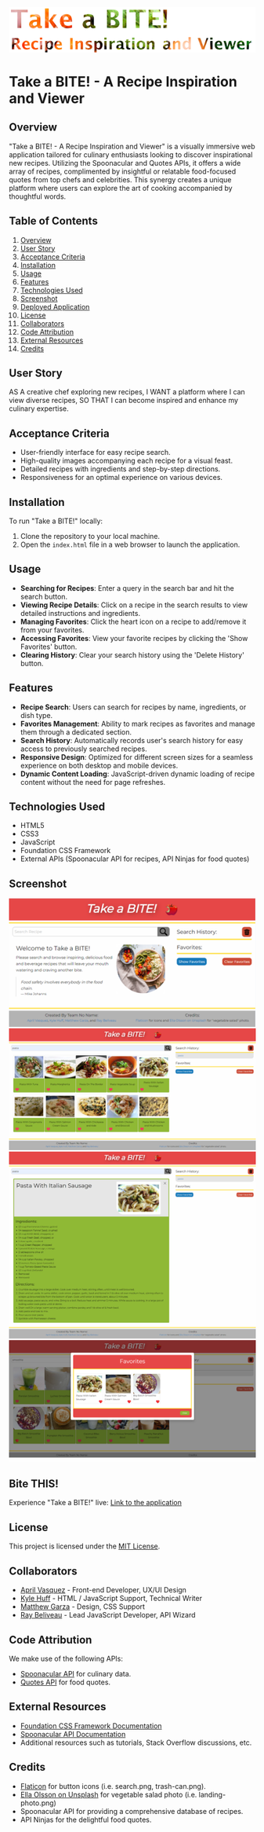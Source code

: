 ![Title of project (Take a BITE!) with food background](/assets/images/title.png)

# Take a BITE! - A Recipe Inspiration and Viewer

## Overview
"Take a BITE! - A Recipe Inspiration and Viewer" is a visually immersive web application tailored for culinary enthusiasts looking to discover inspirational new recipes. Utilizing the Spoonacular and Quotes APIs, it offers a wide array of recipes, complimented by insightful or relatable food-focused quotes from top chefs and celebrities. This synergy creates a unique platform where users can explore the art of cooking accompanied by thoughtful words.

## Table of Contents
1. [Overview](#overview)
2. [User Story](#user-story)
3. [Acceptance Criteria](#acceptance-criteria)
4. [Installation](#installation)
5. [Usage](#usage)
6. [Features](#features)
7. [Technologies Used](#technologies-used)
8. [Screenshot](#screenshot)
9. [Deployed Application](#deployed-application)
10. [License](#license)
11. [Collaborators](#Collaborators)
12. [Code Attribution](#code-attribution)
13. [External Resources](#external-resources)
14. [Credits](#credits)

## User Story

AS A creative chef exploring new recipes,
I WANT a platform where I can view diverse recipes,
SO THAT I can become inspired and enhance my culinary expertise.

## Acceptance Criteria

- User-friendly interface for easy recipe search.
- High-quality images accompanying each recipe for a visual feast.
- Detailed recipes with ingredients and step-by-step directions.
- Responsiveness for an optimal experience on various devices.

## Installation

To run "Take a BITE!" locally:
1. Clone the repository to your local machine.
2. Open the `index.html` file in a web browser to launch the application.

## Usage

- **Searching for Recipes**: Enter a query in the search bar and hit the search button.
- **Viewing Recipe Details**: Click on a recipe in the search results to view detailed instructions and ingredients.
- **Managing Favorites**: Click the heart icon on a recipe to add/remove it from your favorites.
- **Accessing Favorites**: View your favorite recipes by clicking the 'Show Favorites' button.
- **Clearing History**: Clear your search history using the 'Delete History' button.

## Features

- **Recipe Search**: Users can search for recipes by name, ingredients, or dish type.
- **Favorites Management**: Ability to mark recipes as favorites and manage them through a dedicated section.
- **Search History**: Automatically records user's search history for easy access to previously searched recipes.
- **Responsive Design**: Optimized for different screen sizes for a seamless experience on both desktop and mobile devices.
- **Dynamic Content Loading**: JavaScript-driven dynamic loading of recipe content without the need for page refreshes.


## Technologies Used

- HTML5
- CSS3
- JavaScript
- Foundation CSS Framework
- External APIs (Spoonacular API for recipes, API Ninjas for food quotes)

## Screenshot

![Take a BITE! Landing Page](/assets/images/preview/landing-page.png)
![Take a BITE! Recipe Search Results](/assets/images/preview/recipe-search.png)
![Take a BITE! View Recipe](/assets/images/preview/view-recipe.png)
![Take a BITE! Favorites Modal](/assets/images/preview/favorites.png)

## Bite THIS!

Experience "Take a BITE!" live: [Link to the application](#)


## License

This project is licensed under the [MIT License](LICENSE.txt).


## Collaborators

- [April Vasquez](https://github.com/apri1mayrain) - Front-end Developer, UX/UI Design
- [Kyle Huff](https://github.com/Kykesh) - HTML / JavaScript Support, Technical Writer
- [Matthew Garza](https://github.com/mgarza0802) -  Design, CSS Support
- [Ray Beliveau](https://github.com/rayxis) - Lead JavaScript Developer, API Wizard


## Code Attribution

We make use of the following APIs:
- [Spoonacular API](https://spoonacular.com/food-api) for culinary data.
- [Quotes API](https://api-ninjas.com/) for food quotes.

## External Resources

- [Foundation CSS Framework Documentation](https://get.foundation/sites/docs/)
- [Spoonacular API Documentation](https://spoonacular.com/food-api/docs)
- Additional resources such as tutorials, Stack Overflow discussions, etc.

## Credits
- [Flaticon](https://www.flaticon.com/) for button icons (i.e. search.png, trash-can.png).
- [Ella Olsson on Unsplash](https://unsplash.com/photos/vegetable-salad-KPDbRyFOTnE) for vegetable salad photo (i.e. landing-photo.png)
- Spoonacular API for providing a comprehensive database of recipes.
- API Ninjas for the delightful food quotes.